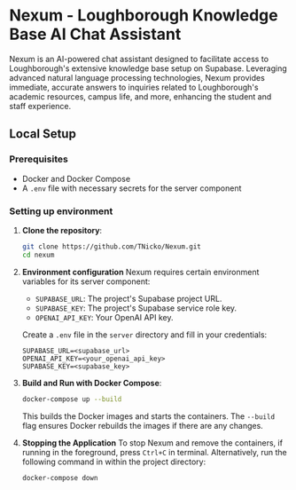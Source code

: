 # Nexum - Loughborough Knowledge Base AI Chat Assistant

Nexum is an AI-powered chat assistant designed to facilitate access to 
Loughborough's extensive knowledge base setup on Supabase. Leveraging 
advanced natural language processing technologies, Nexum provides immediate, 
accurate answers to inquiries related to Loughborough's academic resources, 
campus life, and more, enhancing the student and staff experience.

## Local Setup

### Prerequisites
- Docker and Docker Compose
- A `.env` file with necessary secrets for the server component

### Setting up environment
1. **Clone the repository**:
	```bash
   git clone https://github.com/TNicko/Nexum.git
   cd nexum 
   ```

3. **Environment configuration**
Nexum requires certain environment variables for its server component:
	- `SUPABASE_URL`: The project's Supabase project URL.
	- `SUPABASE_KEY`: The project's Supabase service role key.
	- `OPENAI_API_KEY`: Your OpenAI API key.

	Create a `.env` file in the `server` directory and fill in your credentials:
	```
	SUPABASE_URL=<supabase_url>
	OPENAI_API_KEY=<your_openai_api_key>
	SUPABASE_KEY=<supabase_key>
	```

3. **Build and Run with Docker Compose**:
	```bash
	docker-compose up --build
	```
	This builds the Docker images and starts the containers. The `--build` flag
	ensures Docker rebuilds the images if there are any changes.

4. **Stopping the Application**
To stop Nexum and remove the containers, if running in the foreground, 
press `Ctrl+C` in terminal. Alternatively, run the following command in 
within the project directory:
	```bash
	docker-compose down
	```
